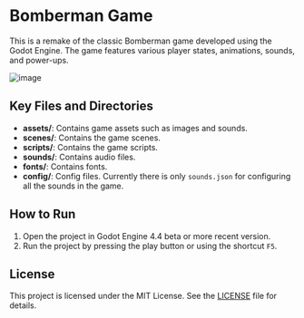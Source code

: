 # Bomberman Game

This is a remake of the classic Bomberman game developed using the Godot Engine. The game features various player states, animations, sounds, and power-ups.

![image](https://github.com/user-attachments/assets/1e476ccf-818b-4c21-91d6-a9ab70599b94)

## Key Files and Directories

- **assets/**: Contains game assets such as images and sounds.
- **scenes/**: Contains the game scenes.
- **scripts/**: Contains the game scripts.
- **sounds/**: Contains audio files.
- **fonts/**: Contains fonts.
- **config/**: Config files. Currently there is only `sounds.json` for configuring all the sounds in the game.

## How to Run

1. Open the project in Godot Engine 4.4 beta or more recent version.
2. Run the project by pressing the play button or using the shortcut `F5`.

## License

This project is licensed under the MIT License. See the [LICENSE](LICENSE) file for details.
